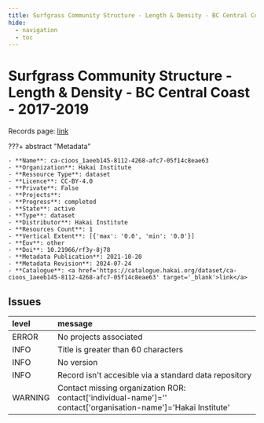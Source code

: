 ```yaml
---
title: Surfgrass Community Structure - Length & Density - BC Central Coast - 2017-2019
hide:
  - navigation
  - toc
---
```


# Surfgrass Community Structure - Length & Density - BC Central Coast - 2017-2019

Records page: <a href='https://catalogue.hakai.org/dataset/ca-cioos_1aeeb145-8112-4268-afc7-05f14c8eae63' target='_blank'>link</a>

???+ abstract "Metadata"

    - **Name**: ca-cioos_1aeeb145-8112-4268-afc7-05f14c8eae63 
    - **Organization**: Hakai Institute 
    - **Ressource Type**: dataset 
    - **Licence**: CC-BY-4.0 
    - **Private**: False 
    - **Projects**:  
    - **Progress**: completed 
    - **State**: active 
    - **Type**: dataset 
    - **Distributor**: Hakai Institute 
    - **Resources Count**: 1 
    - **Vertical Extent**: [{'max': '0.0', 'min': '0.0'}] 
    - **Eov**: other 
    - **Doi**: 10.21966/rf3y-8j78 
    - **Metadata Publication**: 2021-10-20 
    - **Metadata Revision**: 2024-07-24 
    - **Catalogue**: <a href='https://catalogue.hakai.org/dataset/ca-cioos_1aeeb145-8112-4268-afc7-05f14c8eae63' target='_blank'>link</a> 

<div id='map'></div>




## Issues
| level   | message                                                                                                         |
|:--------|:----------------------------------------------------------------------------------------------------------------|
| ERROR   | No projects associated                                                                                          |
| INFO    | Title is greater than 60 characters                                                                             |
| INFO    | No version                                                                                                      |
| INFO    | Record isn't accesible via a standard data repository                                                           |
| WARNING | Contact missing organization ROR:  contact['individual-name']='' contact['organisation-name']='Hakai Institute' |


<script>
   document.addEventListener("DOMContentLoaded", function() {
    var map = L.map('map').setView([51.505, -125.09], 5);
    L.tileLayer('https://tile.openstreetmap.org/{z}/{x}/{y}.png', {
        maxZoom: 19,
        attribution: '&copy; <a href="http://www.openstreetmap.org/copyright">OpenStreetMap</a>'
    }).addTo(map);
    var geojsonFeature = {
        "type": "Feature",
        "properties": {
            "name" : "Surfgrass Community Structure - Length & Density - BC Central Coast - 2017-2019"
        },
        "geometry": {'type': 'Polygon', 'coordinates': [[[-128.16164885, 51.64376791], [-128.12937651, 51.64376791], [-128.12937651, 51.66996532], [-128.16164885, 51.66996532], [-128.16164885, 51.64376791]]]}
    }
    L.geoJSON(geojsonFeature).addTo(map);
   })
</script>
